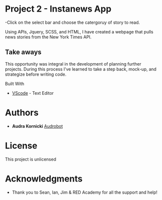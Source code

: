   
 # Project 2 - Instanews App
  
 -Click on the select bar and choose the catergoruy of story to read.
 
 Using APIs, Jquery, SCSS, and HTML, I have created a webpage that pulls news stories from the New York Times API.
  

 ## Take aways
  
 This opportunity was integral in the development of planning further projects. During this process I've learned to take a step back, mock-up, and strategize before writing code.
  
  Built With
  
 * [VScode](http://www.vscode.com) - Text Editor
 
 
 # Authors
 
 * **Audra Kornicki** [Audrobot](https://github.com/Audrobot)
 
 # License
 
 This project is unlicensed
 
 # Acknowledgments
 
 * Thank you to Sean, Ian, Jim & RED Academy for all the support and help!
